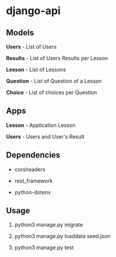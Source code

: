 # django-api

## Models 

  **Users** - List of Users

  **Results** - List of Users Results per Lesson

  **Lesson** - List of Lessons

  **Question** - List of Question of a Lesson

  **Choice** - List of choices per Question

## Apps

  **Lesson** - Application Lesson

  **Users** - Users and User's Result

## Dependencies

  - corsheaders

  - rest_framework

  - python-dotenv

## Usage

  1. python3 manage.py migrate

  2. python3 manage.py loaddata seed.json

  3. python3 manage.py test